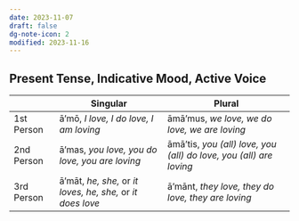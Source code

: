 ```yaml
---
date: 2023-11-07
draft: false
dg-note-icon: 2
modified: 2023-11-16
---
```


## Present Tense, Indicative Mood, Active Voice

|  | Singular | Plural |
|---|---|---|
| 1st Person | ā’mō, *I love, I do love, I am loving* | āmā’mus, *we love, we do love, we are loving* |
| 2nd Person | ā’mas, *you love, you do love, you are loving* | āmā’tis, *you (all) love, you (all) do love, you (all) are loving* |
| 3rd Person | ā’māt, *he, she,* or *it loves, he, she,* or *it does love* | ā’mānt, *they love, they do love, they are loving* |
